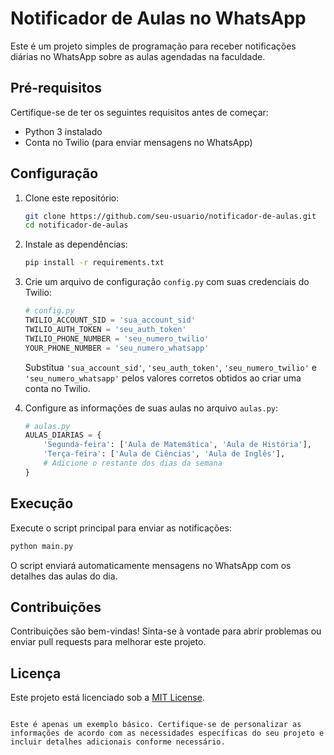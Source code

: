 # Notificador de Aulas no WhatsApp

Este é um projeto simples de programação para receber notificações diárias no WhatsApp sobre as aulas agendadas na faculdade.

## Pré-requisitos

Certifique-se de ter os seguintes requisitos antes de começar:

- Python 3 instalado
- Conta no Twilio (para enviar mensagens no WhatsApp)

## Configuração

1. Clone este repositório:

   ```bash
   git clone https://github.com/seu-usuario/notificador-de-aulas.git
   cd notificador-de-aulas
   ```

2. Instale as dependências:

   ```bash
   pip install -r requirements.txt
   ```

3. Crie um arquivo de configuração `config.py` com suas credenciais do Twilio:

   ```python
   # config.py
   TWILIO_ACCOUNT_SID = 'sua_account_sid'
   TWILIO_AUTH_TOKEN = 'seu_auth_token'
   TWILIO_PHONE_NUMBER = 'seu_numero_twilio'
   YOUR_PHONE_NUMBER = 'seu_numero_whatsapp'
   ```

   Substitua `'sua_account_sid'`, `'seu_auth_token'`, `'seu_numero_twilio'` e `'seu_numero_whatsapp'` pelos valores corretos obtidos ao criar uma conta no Twilio.

4. Configure as informações de suas aulas no arquivo `aulas.py`:

   ```python
   # aulas.py
   AULAS_DIARIAS = {
       'Segunda-feira': ['Aula de Matemática', 'Aula de História'],
       'Terça-feira': ['Aula de Ciências', 'Aula de Inglês'],
       # Adicione o restante dos dias da semana
   }
   ```

## Execução

Execute o script principal para enviar as notificações:

```bash
python main.py
```

O script enviará automaticamente mensagens no WhatsApp com os detalhes das aulas do dia.

## Contribuições

Contribuições são bem-vindas! Sinta-se à vontade para abrir problemas ou enviar pull requests para melhorar este projeto.

## Licença

Este projeto está licenciado sob a [MIT License](LICENSE).
```

Este é apenas um exemplo básico. Certifique-se de personalizar as informações de acordo com as necessidades específicas do seu projeto e incluir detalhes adicionais conforme necessário.